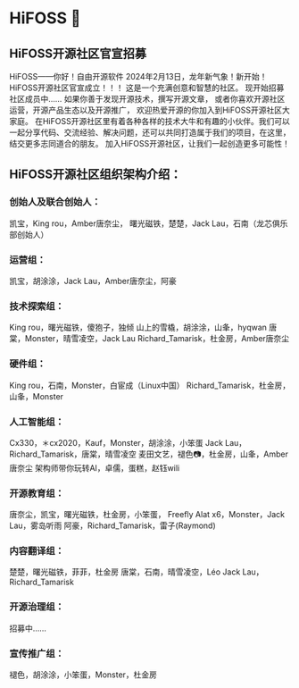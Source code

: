 # HiFOSS 👋

## HiFOSS开源社区官宣招募
HiFOSS——你好！自由开源软件
2024年2月13日，龙年新气象！新开始！
HiFOSS开源社区官宣成立！！！
这是一个充满创意和智慧的社区。
现开始招募社区成员中……
如果你善于发现开源技术，撰写开源文章，
或者你喜欢开源社区运营，开源产品生态以及开源推广，
欢迎热爱开源的你加入到HiFOSS开源社区大家庭。
在HiFOSS开源社区里有着各种各样的技术大牛和有趣的小伙伴。我们可以一起分享代码、交流经验、解决问题，还可以共同打造属于我们的项目，在这里，结交更多志同道合的朋友。
加入HiFOSS开源社区，让我们一起创造更多可能性！

## HiFOSS开源社区组织架构介绍：
### 创始人及联合创始人：
凯宝，King rou，Amber唐奈尘，
曙光磁铁，楚楚，Jack Lau，石南（龙芯俱乐部创始人）

### 运营组：
凯宝，胡涂涂，Jack Lau，Amber唐奈尘，阿豪

### 技术探索组：
King rou，曙光磁铁，傻狍子，独倾
山上的雪橇，胡涂涂，山夆，hyqwan
唐棠，Monster，晴雪凌空，Jack Lau
Richard_Tamarisk，杜金房，Amber唐奈尘


### 硬件组：
King rou，石南，Monster，白宦成（Linux中国）
Richard_Tamarisk，杜金房，山夆，Monster

### 人工智能组：
Cx330，＊cx2020，Kauf，Monster，胡涂涂，小笨蛋
Jack Lau，Richard_Tamarisk，唐棠，晴雪凌空
麦田文艺，褪色📷，杜金房，山夆，Amber唐奈尘
架构师带你玩转AI，卓儒，蛋糕，赵钰wili

### 开源教育组：
唐奈尘，凯宝，曙光磁铁，杜金房，小笨蛋，
Freefly Alat x6，Monster，Jack Lau，雾岛听雨
阿豪，Richard_Tamarisk，雷子(Raymond)

### 内容翻译组：
楚楚，曙光磁铁，菲菲，杜金房
唐棠，石南，晴雪凌空，Léo
Jack Lau，Richard_Tamarisk

### 开源治理组：
招募中……

### 宣传推广组：
褪色，胡涂涂，小笨蛋，Monster，杜金房

